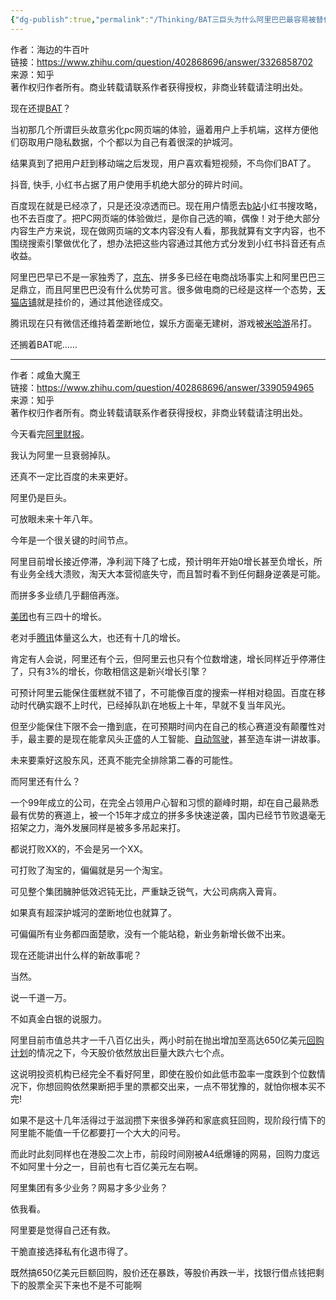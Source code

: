 ```yaml
---
{"dg-publish":true,"permalink":"/Thinking/BAT三巨头为什么阿里巴巴最容易被替代？/","noteIcon":"","created":"2025-01-06T10:41:27.189+08:00"}
---
```


作者：海边的牛百叶  
链接：https://www.zhihu.com/question/402868696/answer/3326858702  
来源：知乎  
著作权归作者所有。商业转载请联系作者获得授权，非商业转载请注明出处。

现在还提[BAT](https://zhida.zhihu.com/search?content_id=634962041&content_type=Answer&match_order=1&q=BAT&zhida_source=entity)？


当初那几个所谓巨头故意劣化pc网页端的体验，逼着用户上手机端，这样方便他们窃取用户隐私数据，个个都以为自己有着很深的护城河。

结果真到了把用户赶到移动端之后发现，用户喜欢看短视频，不鸟你们BAT了。

抖音, 快手, 小红书占据了用户使用手机绝大部分的碎片时间。

百度现在就是已经凉了，只是还没凉透而已。现在用户情愿去[b站](https://zhida.zhihu.com/search?content_id=634962041&content_type=Answer&match_order=1&q=b%E7%AB%99&zhida_source=entity)小红书搜攻略，也不去百度了。把PC网页端的体验做烂，是你自己选的嘛，偶像！对于绝大部分内容生产方来说，现在做网页端的文本内容没有人看，那我就算有文字内容，也不围绕搜索引擎做优化了，想办法把这些内容通过其他方式分发到小红书抖音还有点收益。

阿里巴巴早已不是一家独秀了，[京东](https://zhida.zhihu.com/search?content_id=634962041&content_type=Answer&match_order=1&q=%E4%BA%AC%E4%B8%9C&zhida_source=entity)、拼多多已经在电商战场事实上和阿里巴巴三足鼎立，而且阿里巴巴没有什么优势可言。很多做电商的已经是这样一个态势，[天猫店铺](https://zhida.zhihu.com/search?content_id=634962041&content_type=Answer&match_order=1&q=%E5%A4%A9%E7%8C%AB%E5%BA%97%E9%93%BA&zhida_source=entity)就是挂价的，通过其他途径成交。

腾讯现在只有微信还维持着垄断地位，娱乐方面毫无建树，游戏被[米哈游](https://zhida.zhihu.com/search?content_id=634962041&content_type=Answer&match_order=1&q=%E7%B1%B3%E5%93%88%E6%B8%B8&zhida_source=entity)吊打。

还搁着BAT呢……

  
  


---
作者：咸鱼大魔王  
链接：https://www.zhihu.com/question/402868696/answer/3390594965  
来源：知乎  
著作权归作者所有。商业转载请联系作者获得授权，非商业转载请注明出处。  
  

今天看完[阿里财报](https://zhida.zhihu.com/search?content_id=646548704&content_type=Answer&match_order=1&q=%E9%98%BF%E9%87%8C%E8%B4%A2%E6%8A%A5&zhida_source=entity)。

我认为阿里一旦衰弱掉队。

还真不一定比百度的未来更好。

阿里仍是巨头。

可放眼未来十年八年。

今年是一个很关键的时间节点。

阿里目前增长接近停滞，净利润下降了七成，预计明年开始0增长甚至负增长，所有业务全线大溃败，淘天大本营彻底失守，而且暂时看不到任何翻身逆袭是可能。

而拼多多业绩几乎翻倍再涨。

[美团](https://zhida.zhihu.com/search?content_id=646548704&content_type=Answer&match_order=1&q=%E7%BE%8E%E5%9B%A2&zhida_source=entity)也有三四十的增长。

老对手[腾讯](https://zhida.zhihu.com/search?content_id=646548704&content_type=Answer&match_order=1&q=%E8%85%BE%E8%AE%AF&zhida_source=entity)体量这么大，也还有十几的增长。

肯定有人会说，阿里还有个云，但阿里云也只有个位数增速，增长同样近乎停滞住了，只有3%的增长，你敢相信这是新兴增长引擎？

可预计阿里云能保住蛋糕就不错了，不可能像百度的搜索一样相对稳固。百度在移动时代确实跟不上时代，已经掉队趴在地板上十年，早就不复当年风光。

但至少能保住下限不会一撸到底，在可预期时间内在自己的核心赛道没有颠覆性对手，最主要的是现在能拿风头正盛的人工智能、[自动驾驶](https://zhida.zhihu.com/search?content_id=646548704&content_type=Answer&match_order=1&q=%E8%87%AA%E5%8A%A8%E9%A9%BE%E9%A9%B6&zhida_source=entity)，甚至造车讲一讲故事。

未来要乘好这股东风，还真不能完全排除第二春的可能性。

而阿里还有什么？

一个99年成立的公司，在完全占领用户心智和习惯的巅峰时期，却在自己最熟悉最有优势的赛道上，被一个15年才成立的拼多多快速逆袭，国内已经节节败退毫无招架之力，海外发展同样是被多多吊起来打。

都说打败XX的，不会是另一个XX。

可打败了淘宝的，偏偏就是另一个淘宝。

可见整个集团臃肿低效迟钝无比，严重缺乏锐气，大公司病病入膏肓。

如果真有超深护城河的垄断地位也就算了。

可偏偏所有业务都四面楚歌，没有一个能站稳，新业务新增长做不出来。

现在还能讲出什么样的新故事呢？

当然。

说一千道一万。

不如真金白银的说服力。

阿里目前市值总共才一千八百亿出头，两小时前在抛出增加至高达650亿美元[回购计划](https://zhida.zhihu.com/search?content_id=646548704&content_type=Answer&match_order=1&q=%E5%9B%9E%E8%B4%AD%E8%AE%A1%E5%88%92&zhida_source=entity)的情况之下，今天股价依然放出巨量大跌六七个点。

这说明投资机构已经完全不看好阿里，即使在股价如此低市盈率一度跌到个位数情况下，你想回购依然果断把手里的票都交出来，一点不带犹豫的，就怕你根本买不完!

如果不是这十几年活得过于滋润攒下来很多弹药和家底疯狂回购，现阶段行情下的阿里能不能值一千亿都要打一个大大的问号。

而此时此刻同样也在港股二次上市，前段时间刚被A4纸爆锤的网易，回购力度远不如阿里十分之一，目前也有七百亿美元左右啊。

阿里集团有多少业务？网易才多少业务？

依我看。

阿里要是觉得自己还有救。

干脆直接选择私有化退市得了。

既然搞650亿美元巨额回购，股价还在暴跌，等股价再跌一半，找银行借点钱把剩下的股票全买下来也不是不可能啊
